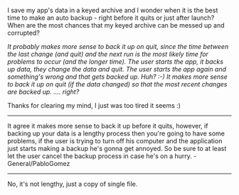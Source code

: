 

I save my app's data in a keyed archive and I wonder when it is the best time to make an auto backup - right before it quits or just after launch? When are the most chances that my keyed archive can be messed up and corrupted?

*It probably makes more sense to back it up on quit, since the time between the last change (and quit) and the next run is the most likely time for problems to occur (and the longer time). The user starts the app, it backs up data, they change the data and quit. <insert time here> The user starts the app again and something's wrong and *that* gets backed up. Huh? :-) It makes more sense to back it up on quit (if the data changed) so that the most recent changes are backed up. .... right?*


Thanks for clearing my mind, I just was too tired it seems :)

----

It agree it makes more sense to back it up before it quits, however, if backing up your data is a lengthy process then you're going to have some problems, if the user is trying to turn off his computer and the application just starts making a backup he's gonna get annoyed. So be sure to at least let the user cancel the backup process in case he's on a hurry. -General/PabloGomez

----

No, it's not lengthy, just a copy of single file.